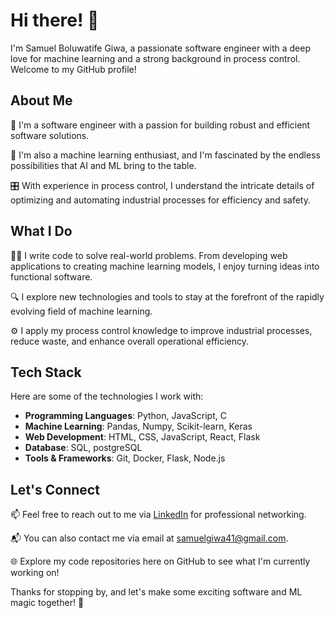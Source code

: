 # Hi there! 👋

I'm Samuel Boluwatife Giwa, a passionate software engineer with a deep love for machine learning and a strong background in process control. Welcome to my GitHub profile! 

## About Me

🚀 I'm a software engineer with a passion for building robust and efficient software solutions.

🤖 I'm also a machine learning enthusiast, and I'm fascinated by the endless possibilities that AI and ML bring to the table.

🎛️ With experience in process control, I understand the intricate details of optimizing and automating industrial processes for efficiency and safety.

## What I Do

👨‍💻 I write code to solve real-world problems. From developing web applications to creating machine learning models, I enjoy turning ideas into functional software.

🔍 I explore new technologies and tools to stay at the forefront of the rapidly evolving field of machine learning.

⚙️ I apply my process control knowledge to improve industrial processes, reduce waste, and enhance overall operational efficiency.

## Tech Stack

Here are some of the technologies I work with:

- **Programming Languages**: Python, JavaScript, C
- **Machine Learning**: Pandas, Numpy, Scikit-learn, Keras
- **Web Development**: HTML, CSS, JavaScript, React, Flask
- **Database**: SQL, postgreSQL
- **Tools & Frameworks**: Git, Docker, Flask, Node.js

## Let's Connect


📫 Feel free to reach out to me via [LinkedIn](https://www.linkedin.com/in/samuel-giwa-8b437a221) for professional networking.

📬 You can also contact me via email at [samuelgiwa41@gmail.com](mailto:samuelgiwa41@gmail.com).

🌐 Explore my code repositories here on GitHub to see what I'm currently working on!

Thanks for stopping by, and let's make some exciting software and ML magic together! 🚀
